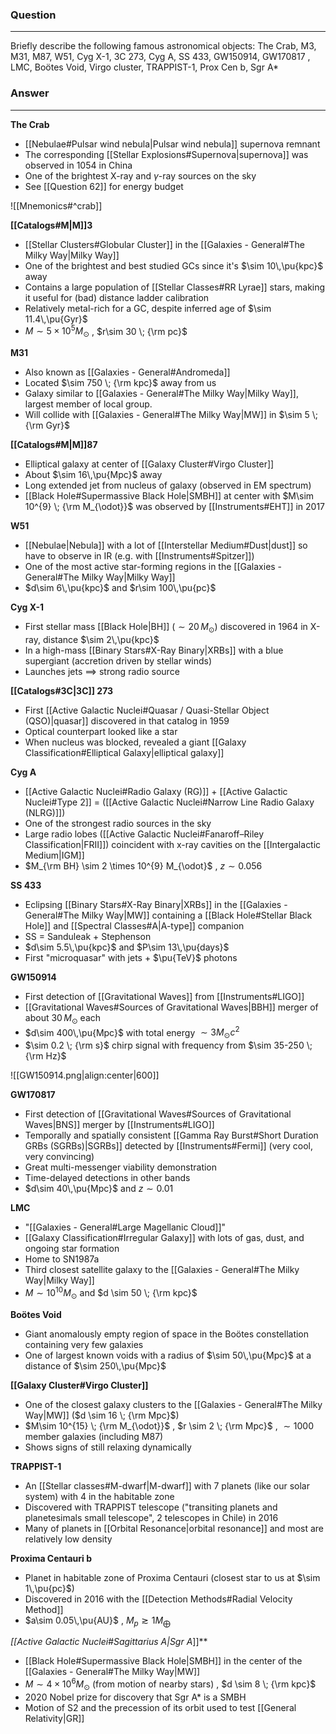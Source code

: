 ### Question
---
Briefly describe the following famous astronomical objects: The Crab, M3, M31, M87, W51, Cyg X-1, 3C 273, Cyg A, SS 433, GW150914, GW170817 , LMC, Boötes Void, Virgo cluster, TRAPPIST-1, Prox Cen b, Sgr A*

### Answer
---

**The Crab**
- [[Nebulae#Pulsar wind nebula|Pulsar wind nebula]] supernova remnant
- The corresponding [[Stellar Explosions#Supernova|supernova]] was observed in 1054 in China
- One of the brightest X-ray and $\gamma$-ray sources on the sky
- See [[Question 62]] for energy budget

![[Mnemonics#^crab]]

**[[Catalogs#M|M]]3**
- [[Stellar Clusters#Globular Cluster]] in the [[Galaxies - General#The Milky Way|Milky Way]]
- One of the brightest and best studied GCs since it's $\sim 10\,\pu{kpc}$ away
- Contains a large population of [[Stellar Classes#RR Lyrae]] stars, making it useful for (bad) distance ladder calibration
- Relatively metal-rich for a GC, despite inferred age of $\sim 11.4\,\pu{Gyr}$
- $M\sim 5\times 10^{5} M_{\odot}$ , $r\sim 30 \; {\rm pc}$

**M31**
- Also known as [[Galaxies - General#Andromeda]]
- Located $\sim 750 \; {\rm kpc}$ away from us
- Galaxy similar to [[Galaxies - General#The Milky Way|Milky Way]], largest member of local group.
- Will collide with [[Galaxies - General#The Milky Way|MW]] in $\sim 5 \; {\rm Gyr}$

**[[Catalogs#M|M]]87**
- Elliptical galaxy at center of [[Galaxy Cluster#Virgo Cluster]]
- About $\sim 16\,\pu{Mpc}$ away
- Long extended jet from nucleus of galaxy (observed in EM spectrum)
- [[Black Hole#Supermassive Black Hole|SMBH]] at center with $M\sim 10^{9} \; {\rm M_{\odot}}$ was observed by [[Instruments#EHT]] in 2017

**W51**
- [[Nebulae|Nebula]] with a lot of [[Interstellar Medium#Dust|dust]] so have to observe in IR (e.g. with [[Instruments#Spitzer]]) 
- One of the most active star-forming regions in the [[Galaxies - General#The Milky Way|Milky Way]]
- $d\sim 6\,\pu{kpc}$ and $r\sim 100\,\pu{pc}$ 

**Cyg X-1**
- First stellar mass [[Black Hole|BH]] ($\sim 20\,M_\odot$) discovered in 1964 in X-ray, distance $\sim 2\,\pu{kpc}$
- In a high-mass [[Binary Stars#X-Ray Binary|XRBs]] with a blue supergiant (accretion driven by stellar winds)
- Launches jets $\implies$ strong radio source

**[[Catalogs#3C|3C]] 273**
- First [[Active Galactic Nuclei#Quasar / Quasi-Stellar Object (QSO)|quasar]] discovered in that catalog in 1959
- Optical counterpart looked like a star
- When nucleus was blocked, revealed a giant [[Galaxy Classification#Elliptical Galaxy|elliptical galaxy]]

**Cyg A**
- [[Active Galactic Nuclei#Radio Galaxy (RG)]] + [[Active Galactic Nuclei#Type 2]] = ([[Active Galactic Nuclei#Narrow Line Radio Galaxy (NLRG)]])
- One of the strongest radio sources in the sky
- Large radio lobes ([[Active Galactic Nuclei#Fanaroff–Riley Classification|FRII]]) coincident with x-ray cavities on the [[Intergalactic Medium|IGM]]
- $M_{\rm BH} \sim 2 \times 10^{9} M_{\odot}$ , $z \sim 0.056$

**SS 433**
- Eclipsing [[Binary Stars#X-Ray Binary|XRBs]] in the [[Galaxies - General#The Milky Way|MW]] containing a [[Black Hole#Stellar Black Hole]] and [[Spectral Classes#A|A-type]] companion
- SS = Sanduleak + Stephenson
- $d\sim 5.5\,\pu{kpc}$ and $P\sim 13\,\pu{days}$ 
- First "microquasar" with jets + $\pu{TeV}$ photons

**GW150914**
- First detection of [[Gravitational Waves]] from [[Instruments#LIGO]]
- [[Gravitational Waves#Sources of Gravitational Waves|BBH]] merger of about $30\,M_\odot$ each
- $d\sim 400\,\pu{Mpc}$ with total energy $\sim 3M_\odot c^2$ 
- $\sim 0.2 \; {\rm s}$ chirp signal with frequency from $\sim 35-250 \; {\rm Hz}$

![[GW150914.png|align:center|600]]

**GW170817**
- First detection of [[Gravitational Waves#Sources of Gravitational Waves|BNS]] merger by [[Instruments#LIGO]]
- Temporally and spatially consistent [[Gamma Ray Burst#Short Duration GRBs (SGRBs)|SGRBs]] detected by [[Instruments#Fermi]] (very cool, very convincing)
- Great multi-messenger viability demonstration
- Time-delayed detections in other bands
- $d\sim 40\,\pu{Mpc}$ and $z \sim 0.01$ 

**LMC**
- "[[Galaxies - General#Large Magellanic Cloud]]"
- [[Galaxy Classification#Irregular Galaxy]] with lots of gas, dust, and ongoing star formation
- Home to SN1987a
- Third closest satellite galaxy to the [[Galaxies - General#The Milky Way|Milky Way]]
- $M\sim 10^{10} M_{\odot}$ and $d \sim 50 \; {\rm kpc}$

**Boötes Void**
- Giant anomalously empty region of space in the Boötes constellation containing very few galaxies
- One of largest known voids with a radius of $\sim 50\,\pu{Mpc}$ at a distance of $\sim 250\,\pu{Mpc}$

**[[Galaxy Cluster#Virgo Cluster]]**
- One of the closest galaxy clusters to the [[Galaxies - General#The Milky Way|MW]] ($d \sim 16 \; {\rm Mpc}$)
- $M\sim 10^{15} \; {\rm M_{\odot}}$ , $r \sim 2 \; {\rm Mpc}$ , $\sim 1000$ member galaxies (including M87)
- Shows signs of still relaxing dynamically

**TRAPPIST-1**
- An [[Stellar classes#M-dwarf|M-dwarf]] with 7 planets (like our solar system) with 4 in the habitable zone
- Discovered with TRAPPIST telescope ("transiting planets and planetesimals small telescope", 2 telescopes in Chile) in 2016
- Many of planets in [[Orbital Resonance|orbital resonance]] and most are relatively low density

**Proxima Centauri b**
- Planet in habitable zone of Proxima Centauri (closest star to us at $\sim 1\,\pu{pc}$)
- Discovered in 2016 with the [[Detection Methods#Radial Velocity Method]]
- $a\sim 0.05\,\pu{AU}$ , $M_{p} \gtrsim 1 M_{\bigoplus}$ 

**[[Active Galactic Nuclei#Sagittarius A*|Sgr A*]]**
- [[Black Hole#Supermassive Black Hole|SMBH]] in the center of the [[Galaxies - General#The Milky Way|MW]]
- $M\sim 4 \times 10^{6} M_{\odot}$ (from motion of nearby stars) , $d \sim 8 \; {\rm kpc}$
- 2020 Nobel prize for discovery that Sgr A* is a SMBH
- Motion of S2 and the precession of its orbit used to test [[General Relativity|GR]]